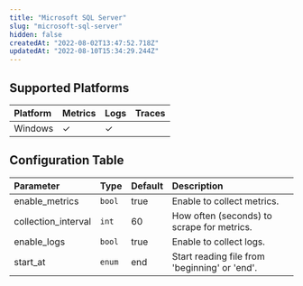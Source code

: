 ```yaml
---
title: "Microsoft SQL Server"
slug: "microsoft-sql-server"
hidden: false
createdAt: "2022-08-02T13:47:52.718Z"
updatedAt: "2022-08-10T15:34:29.244Z"
---
```

## Supported Platforms

| Platform | Metrics | Logs | Traces |
| :------- | :------ | :--- | :----- |
| Windows  | ✓       | ✓    |        |

## Configuration Table

| Parameter           | Type   | Default | Description                                   |
| :------------------ | :----- | :------ | :-------------------------------------------- |
| enable_metrics      | `bool` | true    | Enable to collect metrics.                    |
| collection_interval | `int`  | 60      | How often (seconds) to scrape for metrics.    |
| enable_logs         | `bool` | true    | Enable to collect logs.                       |
| start_at            | `enum` | end     | Start reading file from 'beginning' or 'end'. |